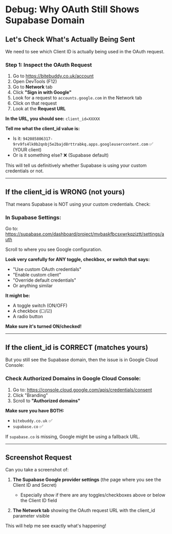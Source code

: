 # Debug: Why OAuth Still Shows Supabase Domain

## Let's Check What's Actually Being Sent

We need to see which Client ID is actually being used in the OAuth request.

### Step 1: Inspect the OAuth Request

1. Go to https://bitebuddy.co.uk/account
2. Open DevTools (F12)
3. Go to **Network** tab
4. Click **"Sign in with Google"**
5. Look for a request to `accounts.google.com` in the Network tab
6. Click on that request
7. Look at the **Request URL**

**In the URL, you should see:** `client_id=XXXXX`

**Tell me what the client_id value is:**
- Is it: `942085806317-9rv9fs4lk0b2qnbj5e2bajd8rttrabkq.apps.googleusercontent.com` ✅ (YOUR client)
- Or is it something else? ❌ (Supabase default)

This will tell us definitively whether Supabase is using your custom credentials or not.

---

## If the client_id is WRONG (not yours)

That means Supabase is NOT using your custom credentials. Check:

### In Supabase Settings:

Go to: https://supabase.com/dashboard/project/mvbaskfbcsxwrkqziztt/settings/auth

Scroll to where you see Google configuration.

**Look very carefully for ANY toggle, checkbox, or switch that says:**
- "Use custom OAuth credentials"
- "Enable custom client"
- "Override default credentials"
- Or anything similar

**It might be:**
- A toggle switch (ON/OFF)
- A checkbox (☐/☑)
- A radio button

**Make sure it's turned ON/checked!**

---

## If the client_id is CORRECT (matches yours)

But you still see the Supabase domain, then the issue is in Google Cloud Console:

### Check Authorized Domains in Google Cloud Console:

1. Go to: https://console.cloud.google.com/apis/credentials/consent
2. Click "Branding"
3. Scroll to **"Authorized domains"**

**Make sure you have BOTH:**
- `bitebuddy.co.uk` ✅
- `supabase.co` ✅

If `supabase.co` is missing, Google might be using a fallback URL.

---

## Screenshot Request

Can you take a screenshot of:

1. **The Supabase Google provider settings** (the page where you see the Client ID and Secret)
   - Especially show if there are any toggles/checkboxes above or below the Client ID field

2. **The Network tab** showing the OAuth request URL with the client_id parameter visible

This will help me see exactly what's happening!
